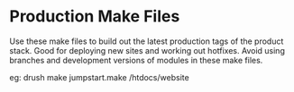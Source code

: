 # Production Make Files

Use these make files to build out the latest production tags of the product
stack. Good for deploying new sites and working out hotfixes. Avoid using
branches and development versions of modules in these make files.

  eg: drush make jumpstart.make /htdocs/website

